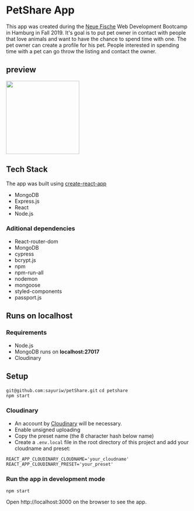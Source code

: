 # PetShare App

This app was created during the [Neue Fische](https://www.neuefische.de/) Web Development Bootcamp in Hamburg in Fall 2019. It's goal is to put pet owner in contact with people that love animals and want to have the chance to spend time with one. The pet owner can create a profile for his pet. People interested in spending time with a pet can go throw the listing and contact the owner. 

## preview

<img src="https://res.cloudinary.com/petshare-de/image/upload/v1572209577/Sayuri_Wichmann_PesShare_b7cs0p.png" width='200px'/>


## Tech Stack

The app was built using [create-react-app](https://github.com/facebook/create-react-app)

- MongoDB
- Express.js
- React
- Node.js

### Aditional dependencies

- React-router-dom
- MongoDB
- cypress
- bcrypt.js
- npm
- npm-run-all
- nodemon
- mongoose
- styled-components
- passport.js

## Runs on localhost

### Requirements

- Node.js
- MongoDB runs on **localhost:27017**
- Cloudinary

## Setup

``git@github.com:sayuriw/petShare.git``
``cd petshare``<br/>
``npm start``

### Cloudinary

- An account by [Cloudinary](https://cloudinary.com) will be necessary.
- Enable unsigned uploading
- Copy the preset name (the 8 character hash below name)
- Create a `.env.local` file in the root directory of this project and add your cloudname and preset:
```
REACT_APP_CLOUDINARY_CLOUDNAME='your_cloudname'
REACT_APP_CLOUDINARY_PRESET='your_preset'
```

### Run the app in development mode

`npm start`

Open http://localhost:3000 on the browser to see the app. 